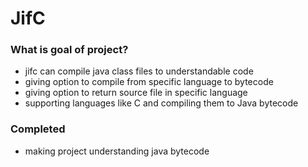 # JifC

### What is goal of project?
- jifc can compile java class files to understandable code
- giving option to compile from specific language to bytecode
- giving option to return source file in specific language
- supporting languages like C and compiling them to Java bytecode

### Completed
- making project understanding java bytecode


